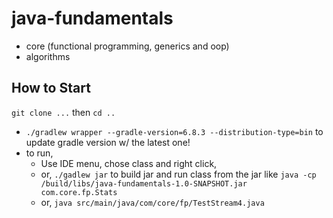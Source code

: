 # java-fundamentals

- core (functional programming, generics and oop)
- algorithms

## How to Start

`git clone ...` then `cd ..`

- `./gradlew wrapper --gradle-version=6.8.3 --distribution-type=bin` to update gradle version w/ the latest one!
- to run,
    - Use IDE menu, chose class and right click,
    - or, `./gadlew jar` to build jar and 
      run class from the jar like `java -cp /build/libs/java-fundamentals-1.0-SNAPSHOT.jar com.core.fp.Stats`
    - or, `java src/main/java/com/core/fp/TestStream4.java`

